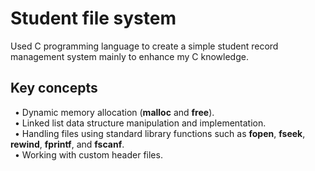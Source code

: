 # Student file system

Used C programming language to create a simple student record management system mainly to enhance my C knowledge.

## Key concepts
&ensp;• Dynamic memory allocation (**malloc** and **free**).  
&ensp;•	Linked list data structure manipulation and implementation.  
&ensp;• Handling files using standard library functions such as **fopen**, **fseek**, **rewind**, **fprintf**, and **fscanf**.  
&ensp;• Working	with custom header files.

